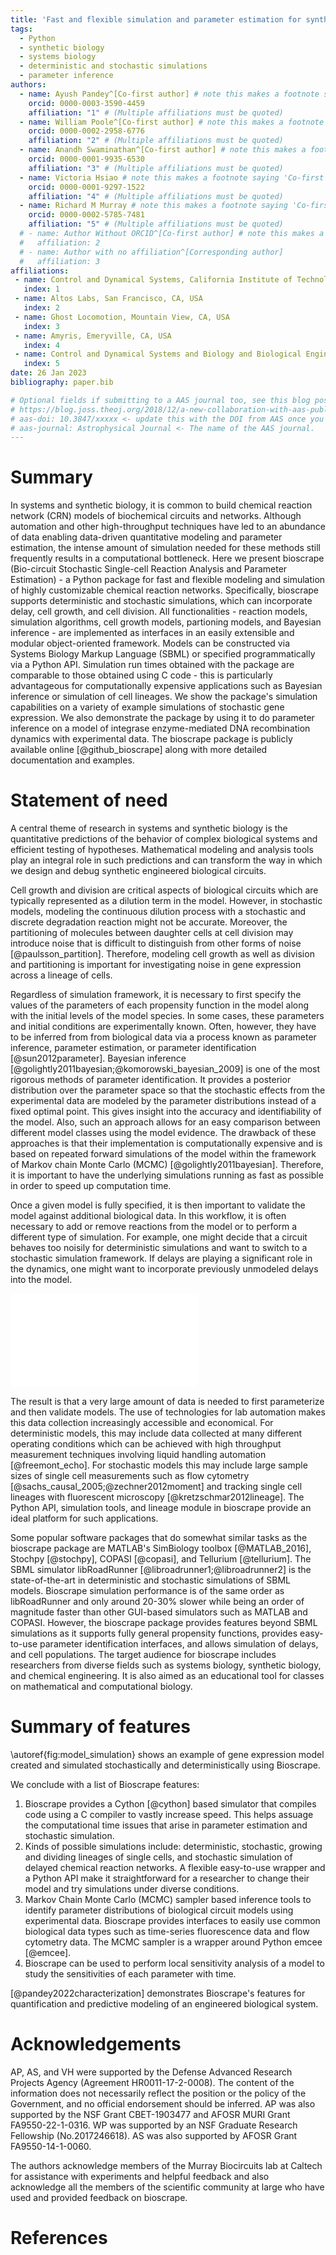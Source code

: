 ```yaml
---
title: 'Fast and flexible simulation and parameter estimation for synthetic biology using bioscrape'
tags:
  - Python
  - synthetic biology
  - systems biology
  - deterministic and stochastic simulations
  - parameter inference
authors:
  - name: Ayush Pandey^[Co-first author] # note this makes a footnote saying 'Co-first author'
    orcid: 0000-0003-3590-4459
    affiliation: "1" # (Multiple affiliations must be quoted)
  - name: William Poole^[Co-first author] # note this makes a footnote saying 'Co-first author'
    orcid: 0000-0002-2958-6776
    affiliation: "2" # (Multiple affiliations must be quoted)
  - name: Anandh Swaminathan^[Co-first author] # note this makes a footnote saying 'Co-first author'
    orcid: 0000-0001-9935-6530
    affiliation: "3" # (Multiple affiliations must be quoted)
  - name: Victoria Hsiao # note this makes a footnote saying 'Co-first author'
    orcid: 0000-0001-9297-1522
    affiliation: "4" # (Multiple affiliations must be quoted)
  - name: Richard M Murray # note this makes a footnote saying 'Co-first author'
    orcid: 0000-0002-5785-7481
    affiliation: "5" # (Multiple affiliations must be quoted)
  # - name: Author Without ORCID^[Co-first author] # note this makes a footnote saying 'Co-first author'
  #   affiliation: 2
  # - name: Author with no affiliation^[Corresponding author]
  #   affiliation: 3
affiliations:
 - name: Control and Dynamical Systems, California Institute of Technology, Pasadena, CA, USA
   index: 1
 - name: Altos Labs, San Francisco, CA, USA
   index: 2
 - name: Ghost Locomotion, Mountain View, CA, USA
   index: 3
 - name: Amyris, Emeryville, CA, USA
   index: 4
 - name: Control and Dynamical Systems and Biology and Biological Engineering, California Institute of Technology, Pasadena, CA, USA
   index: 5
date: 26 Jan 2023
bibliography: paper.bib

# Optional fields if submitting to a AAS journal too, see this blog post:
# https://blog.joss.theoj.org/2018/12/a-new-collaboration-with-aas-publishing
# aas-doi: 10.3847/xxxxx <- update this with the DOI from AAS once you know it.
# aas-journal: Astrophysical Journal <- The name of the AAS journal.
---
```


# Summary

In systems and synthetic biology, it is common to build chemical reaction network (CRN) models of biochemical circuits and networks. Although automation and other high-throughput techniques have led to an abundance of data enabling data-driven quantitative modeling and parameter estimation, the intense amount of simulation needed for these methods still frequently results in a computational bottleneck. Here we present bioscrape (Bio-circuit Stochastic Single-cell Reaction Analysis and Parameter Estimation) - a Python package for fast and flexible modeling and simulation of highly customizable chemical reaction networks. Specifically, bioscrape supports deterministic and stochastic simulations, which can incorporate delay, cell growth, and cell division. All functionalities - reaction models, simulation algorithms, cell growth models, partioning models, and Bayesian inference - are implemented as interfaces in an easily extensible and modular object-oriented framework. Models can be constructed via Systems Biology Markup Language (SBML) or specified programmatically via a Python API. Simulation run times obtained with the package are comparable to those obtained using C code - this is particularly advantageous for computationally expensive applications such as Bayesian inference or simulation of cell lineages. We show the package's simulation capabilities on a variety of example simulations of stochastic gene expression. We also demonstrate the package by using it to do parameter inference on a model of integrase enzyme-mediated DNA recombination dynamics with experimental data. The bioscrape package is publicly available online [@github_bioscrape] along with more detailed documentation and examples.



# Statement of need

A central theme of research in systems and synthetic biology is the quantitative predictions of the behavior of complex biological systems and efficient testing of hypotheses. Mathematical modeling and analysis tools play an integral role in such predictions and can transform the way in which we design and debug synthetic engineered biological circuits. 

Cell growth and division are critical aspects of biological circuits which are typically represented as a dilution term in the model. However, in stochastic models, modeling the continuous dilution process with a stochastic and discrete degradation reaction might not be accurate. Moreover, the partitioning of molecules between daughter cells at cell division may introduce noise that is difficult to distinguish from other forms of noise [@paulsson_partition]. Therefore, modeling cell growth as well as division and partitioning is important for investigating noise in gene expression across a lineage of cells.

Regardless of simulation framework, it is necessary to first specify the values of the parameters of each propensity function in the model along with the initial levels of the model species. In some cases, these parameters and initial conditions are experimentally known. Often, however, they have to be inferred from from biological data via a process known as parameter inference, parameter estimation, or parameter identification [@sun2012parameter]. Bayesian inference [@golightly2011bayesian;@komorowski_bayesian_2009] is one of the most rigorous methods of parameter identification. It provides a posterior distribution over the parameter space so that the stochastic effects from the experimental data are modeled by the parameter distributions instead of a fixed optimal point. This gives insight into the accuracy and identifiability of the model. Also, such an approach allows for an easy comparison between different model classes using the model evidence. The drawback of these approaches is that their implementation is computationally expensive and is based on repeated forward simulations of the model within the framework of Markov chain Monte Carlo (MCMC) [@golightly2011bayesian]. Therefore, it is important to have the underlying simulations running as fast as possible in order to speed up computation time.

Once a given model is fully specified, it is then important to validate the model against additional biological data. In this workflow, it is often necessary to add or remove reactions from the model or to perform a different type of simulation. For example, one might decide that a circuit behaves too noisily for deterministic simulations and want to switch to a stochastic simulation framework. If delays are playing a significant role in the dynamics, one might want to incorporate previously unmodeled delays into the model. 

![(a) A simple model of gene expression with transcription, translation, mRNA degradation, and protein degradation. The quantity of the gene encoding for mRNA is considered constant and absorbed into the transcription rate $\beta$. (b) Example Python code to construct a CRN model of gene expression using Bioscrape. (c) Models constructed via SBML or the Python API can be easily simulated with results returned as a Pandas Dataframe [@mckinney-proc-scipy-2010]. (d) Deterministic and stochastic simulations (with and without delays) using Bioscrape.The empirical probability distribution and the autocorrelation function for mRNA in the stochastic simulation matches the theoretical Poisson and exponential curve respectively
\label{fig:model_simulation}](examples/joss_figure.pdf)

The result is that a very large amount of data is needed to first parameterize and then validate models. The use of technologies for lab automation makes this data collection increasingly accessible and economical. For deterministic models, this may include data collected at many different operating conditions which can be achieved with high throughput measurement techniques involving liquid handling automation [@freemont_echo]. For stochastic models this may include large sample sizes of single cell measurements such as flow cytometry [@sachs_causal_2005;@zechner2012moment] and tracking single cell lineages with fluorescent microscopy [@kretzschmar2012lineage]. The Python API, simulation tools, and lineage module in bioscrape provide an ideal platform for such applications.

Some popular software packages that do somewhat similar tasks as the bioscrape package are MATLAB's SimBiology toolbox [@MATLAB_2016], Stochpy [@stochpy], COPASI [@copasi], and Tellurium [@tellurium]. The SBML simulator libRoadRunner [@libroadrunner1;@libroadrunner2] is the state-of-the-art in deterministic and stochastic simulations of SBML models. Bioscrape simulation performance is of the same order as libRoadRunner and only around 20-30% slower while being an order of magnitude faster than other GUI-based simulators such as MATLAB and COPASI. However, the bioscrape package provides features beyond SBML simulations as it supports fully general propensity functions, provides easy-to-use parameter identification interfaces, and allows simulation of delays, and cell populations. The target audience for bioscrape includes researchers from diverse fields such as systems biology, synthetic biology, and chemical engineering. It is also aimed as an educational tool for classes on mathematical and computational biology.

# Summary of features

\autoref{fig:model_simulation} shows an example of gene expression model created and simulated stochastically and deterministically using Bioscrape. 

We conclude with a list of Bioscrape features:

1. Bioscrape provides a Cython [@cython] based simulator that compiles code using a C compiler to vastly increase speed. This helps assuage the computational time issues that arise in parameter estimation and stochastic simulation. 
2. Kinds of possible simulations include: deterministic, stochastic, growing and dividing lineages of single cells, and stochastic simulation of delayed chemical reaction networks. A flexible easy-to-use wrapper and a Python API make it straightforward for a researcher to change their model and try simulations under diverse conditions. 
3. Markov Chain Monte Carlo (MCMC) sampler based inference tools to identify parameter distributions of biological circuit models using experimental data. Bioscrape provides interfaces to easily use common biological data types such as time-series fluorescence data and flow cytometry data. The MCMC sampler is a wrapper around Python emcee [@emcee].
4. Bioscrape can be used to perform local sensitivity analysis of a model to study the sensitivities of each parameter with time.

[@pandey2022characterization] demonstrates Bioscrape's features for quantification and predictive modeling of an engineered biological system.

# Acknowledgements

AP, AS, and VH were supported by the Defense Advanced Research Projects Agency (Agreement HR0011-17-2-0008). The content of the information does not necessarily reflect the position or the policy of the Government, and no official endorsement should be inferred. AP was also supported by the NSF Grant CBET-1903477 and AFOSR MURI Grant FA9550-22-1-0316. WP was supported by an NSF Graduate Research Fellowship (No.2017246618). AS was also supported by AFOSR Grant FA9550-14-1-0060. 

The authors acknowledge members of the Murray Biocircuits lab at Caltech for assistance with experiments and helpful feedback and also acknowledge all the members of the scientific community at large who have used and provided feedback on bioscrape.


# References
